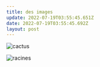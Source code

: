 ```yaml
---
title: des images
update: 2022-07-19T03:55:45.651Z
date: 2022-07-19T03:55:45.692Z
layout: post
---
```

![cactus]( "cactus")

![racines](https://res.cloudinary.com/daz7gamgu/image/upload/v1658199810/img4_8d2ad9cdd6.jpg "racines")